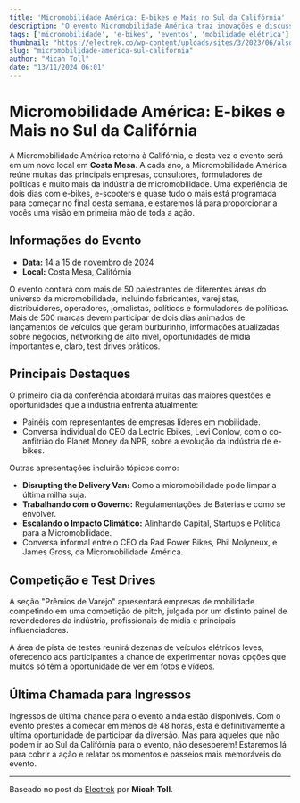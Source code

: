 ```yaml
---
title: 'Micromobilidade América: E-bikes e Mais no Sul da Califórnia'
description: 'O evento Micromobilidade América traz inovações e discussões sobre e-bikes.'
tags: ['micromobilidade', 'e-bikes', 'eventos', 'mobilidade elétrica']
thumbnail: "https://electrek.co/wp-content/uploads/sites/3/2023/06/alsdkjfasdlfkja-1-1.jpg?quality=82&strip=all&w=1600"
slug: "micromobilidade-america-sul-california"
author: "Micah Toll"
date: "13/11/2024 06:01"
---
```


# Micromobilidade América: E-bikes e Mais no Sul da Califórnia

A Micromobilidade América retorna à Califórnia, e desta vez o evento será em um novo local em **Costa Mesa**. A cada ano, a Micromobilidade América reúne muitas das principais empresas, consultores, formuladores de políticas e muito mais da indústria de micromobilidade. Uma experiência de dois dias com e-bikes, e-scooters e quase tudo o mais está programada para começar no final desta semana, e estaremos lá para proporcionar a vocês uma visão em primeira mão de toda a ação.

## Informações do Evento
- **Data:** 14 a 15 de novembro de 2024
- **Local:** Costa Mesa, Califórnia  

O evento contará com mais de 50 palestrantes de diferentes áreas do universo da micromobilidade, incluindo fabricantes, varejistas, distribuidores, operadores, jornalistas, políticos e formuladores de políticas. Mais de 500 marcas devem participar de dois dias animados de lançamentos de veículos que geram burburinho, informações atualizadas sobre negócios, networking de alto nível, oportunidades de mídia importantes e, claro, test drives práticos.

## Principais Destaques
O primeiro dia da conferência abordará muitas das maiores questões e oportunidades que a indústria enfrenta atualmente:
- Painéis com representantes de empresas líderes em mobilidade.
- Conversa individual do CEO da Lectric Ebikes, Levi Conlow, com o co-anfitrião do Planet Money da NPR, sobre a evolução da indústria de e-bikes.

Outras apresentações incluirão tópicos como:
- **Disrupting the Delivery Van:** Como a micromobilidade pode limpar a última milha suja.
- **Trabalhando com o Governo:** Regulamentações de Baterias e como se envolver.
- **Escalando o Impacto Climático:** Alinhando Capital, Startups e Política para a Micromobilidade.
- Conversa informal entre o CEO da Rad Power Bikes, Phil Molyneux, e James Gross, da Micromobilidade América.

## Competição e Test Drives
A seção "Prêmios de Varejo" apresentará empresas de mobilidade competindo em uma competição de pitch, julgada por um distinto painel de revendedores da indústria, profissionais de mídia e principais influenciadores.  

A área de pista de testes reunirá dezenas de veículos elétricos leves, oferecendo aos participantes a chance de experimentar novas opções que muitos só têm a oportunidade de ver em fotos e vídeos.

## Última Chamada para Ingressos
Ingressos de última chance para o evento ainda estão disponíveis. Com o evento prestes a começar em menos de 48 horas, esta é definitivamente a última oportunidade de participar da diversão. Mas para aqueles que não podem ir ao Sul da Califórnia para o evento, não desesperem! Estaremos lá para cobrir a ação e relatar os momentos e passeios mais memoráveis do evento.

---  
Baseado no post da [Electrek](https://electrek.co/2024/11/12/micromobility-america-heads-to-southern-california-e-bikes-and-more-in-tow/) por **Micah Toll**.